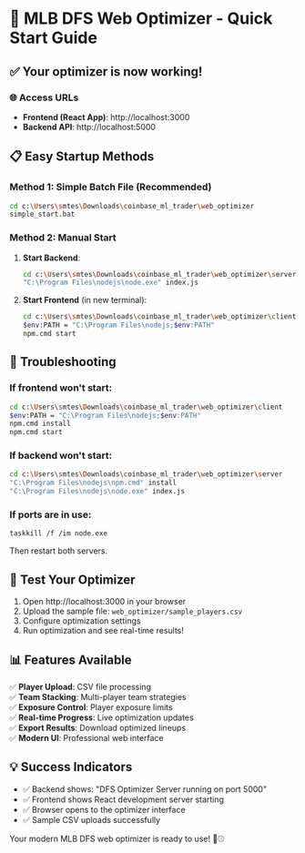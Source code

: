 # 🚀 MLB DFS Web Optimizer - Quick Start Guide

## ✅ Your optimizer is now working!

### 🌐 Access URLs
- **Frontend (React App)**: http://localhost:3000
- **Backend API**: http://localhost:5000

## 📋 Easy Startup Methods

### Method 1: Simple Batch File (Recommended)
```bash
cd c:\Users\smtes\Downloads\coinbase_ml_trader\web_optimizer
simple_start.bat
```

### Method 2: Manual Start
1. **Start Backend**:
   ```bash
   cd c:\Users\smtes\Downloads\coinbase_ml_trader\web_optimizer\server
   "C:\Program Files\nodejs\node.exe" index.js
   ```

2. **Start Frontend** (in new terminal):
   ```bash
   cd c:\Users\smtes\Downloads\coinbase_ml_trader\web_optimizer\client
   $env:PATH = "C:\Program Files\nodejs;$env:PATH"
   npm.cmd start
   ```

## 🔧 Troubleshooting

### If frontend won't start:
```bash
cd c:\Users\smtes\Downloads\coinbase_ml_trader\web_optimizer\client
$env:PATH = "C:\Program Files\nodejs;$env:PATH"
npm.cmd install
npm.cmd start
```

### If backend won't start:
```bash
cd c:\Users\smtes\Downloads\coinbase_ml_trader\web_optimizer\server
"C:\Program Files\nodejs\npm.cmd" install
"C:\Program Files\nodejs\node.exe" index.js
```

### If ports are in use:
```bash
taskkill /f /im node.exe
```
Then restart both servers.

## 🎯 Test Your Optimizer

1. Open http://localhost:3000 in your browser
2. Upload the sample file: `web_optimizer/sample_players.csv`
3. Configure optimization settings
4. Run optimization and see real-time results!

## 📊 Features Available

✅ **Player Upload**: CSV file processing  
✅ **Team Stacking**: Multi-player team strategies  
✅ **Exposure Control**: Player exposure limits  
✅ **Real-time Progress**: Live optimization updates  
✅ **Export Results**: Download optimized lineups  
✅ **Modern UI**: Professional web interface  

## 💡 Success Indicators

- ✅ Backend shows: "DFS Optimizer Server running on port 5000"
- ✅ Frontend shows React development server starting
- ✅ Browser opens to the optimizer interface
- ✅ Sample CSV uploads successfully

Your modern MLB DFS web optimizer is ready to use! 🚀⚾
